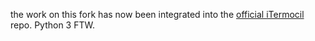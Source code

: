 the work on this fork has now been integrated into the [official iTermocil](https://github.com/TomAnthony/itermocil) repo. Python 3 FTW.
